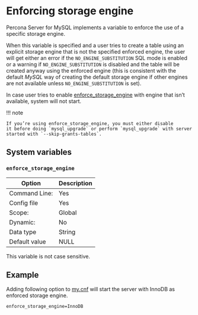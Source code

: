 # Enforcing storage engine

Percona Server for MySQL implements a variable to enforce the
use of a specific storage engine.

When this variable is specified and a user tries to create a table using an
explicit storage engine that is not the specified enforced engine, the user
will get either an error if the `NO_ENGINE_SUBSTITUTION` SQL mode is enabled
or a warning if `NO_ENGINE_SUBSTITUTION` is disabled and the table
will be created anyway using the enforced engine (this is consistent with the
default *MySQL* way of creating the default storage engine if other engines
are not available unless `NO_ENGINE_SUBSTITUTION` is set).

In case user tries to enable [enforce_storage_engine](#enforce_storage_engine) with engine that isn’t available, system will not start.

!!! note

    If you’re using enforce_storage_engine, you must either disable
    it before doing `mysql_upgrade` or perform `mysql_upgrade` with server
    started with `--skip-grants-tables`.

## System variables

### `enforce_storage_engine`

| Option         | Description        |
| -------------- | ------------------ |
| Command Line:  | Yes                |
| Config file    | Yes                |
| Scope:         | Global             |
| Dynamic:       | No                 |
| Data type      | String             |
| Default value  | NULL               |

This variable is not case sensitive.

## Example

Adding following option to [my.cnf](glossary.md#my.cnf) will start the server with InnoDB as enforced storage engine.

```text
enforce_storage_engine=InnoDB
```
